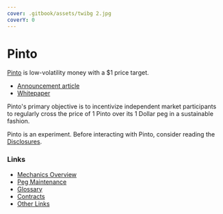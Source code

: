 ```yaml
---
cover: .gitbook/assets/twibg 2.jpg
coverY: 0
---
```


# Pinto

[Pinto](https://pinto.money) is low-volatility money with a $1 price target.

* [Announcement article](https://mirror.xyz/0xEA13D1fB14934E41Ee7074198af8F089a6d956B5/V3m5m2h4Lx3Kq_Rwf4tyPXRpus_clTnkOyNxfYAwAsU)
* [Whitepaper](https://pinto.money/pinto.pdf)

Pinto's primary objective is to incentivize independent market participants to regularly cross the price of 1 Pinto over its 1 Dollar peg in a sustainable fashion.

Pinto is an experiment. Before interacting with Pinto, consider reading the [Disclosures](resources/disclosures.md).

### Links <a href="#links" id="links"></a>

* [Mechanics Overview](farm/overview.md)
* [Peg Maintenance](peg-maintenance/overview.md)
* [Glossary](resources/glossary.md)
* [Contracts](resources/contracts.md)
* [Other Links](resources/links.md)
